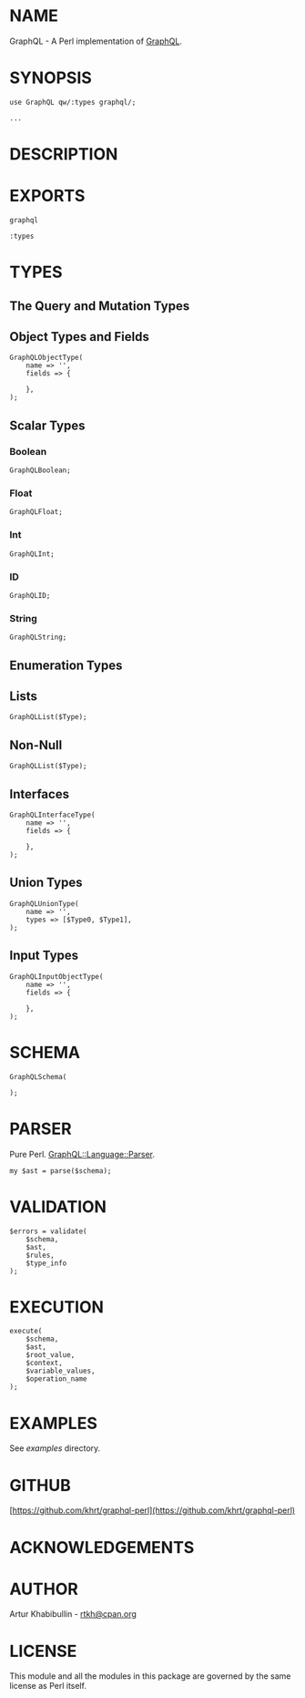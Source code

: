 # NAME

GraphQL - A Perl implementation of [GraphQL](http://graphql.org/).

# SYNOPSIS

    use GraphQL qw/:types graphql/;

    ...

# DESCRIPTION

# EXPORTS

    graphql

    :types

# TYPES

## The Query and Mutation Types

## Object Types and Fields

    GraphQLObjectType(
        name => '',
        fields => {

        },
    );

## Scalar Types

### Boolean

    GraphQLBoolean;

### Float

    GraphQLFloat;

### Int

    GraphQLInt;

### ID

    GraphQLID;

### String

    GraphQLString;

## Enumeration Types

## Lists

    GraphQLList($Type);

## Non-Null

    GraphQLList($Type);

## Interfaces

    GraphQLInterfaceType(
        name => '',
        fields => {

        },
    );

## Union Types

    GraphQLUnionType(
        name => '',
        types => [$Type0, $Type1],
    );

## Input Types

    GraphQLInputObjectType(
        name => '',
        fields => {

        },
    );

# SCHEMA

    GraphQLSchema(

    );

# PARSER

Pure Perl. [GraphQL::Language::Parser](https://metacpan.org/pod/GraphQL::Language::Parser).

    my $ast = parse($schema);

# VALIDATION

    $errors = validate(
        $schema,
        $ast,
        $rules,
        $type_info
    );

# EXECUTION

    execute(
        $schema,
        $ast,
        $root_value,
        $context,
        $variable_values,
        $operation_name
    );

# EXAMPLES

See _examples_ directory.

# GITHUB

[https://github.com/khrt/graphql-perl](https://github.com/khrt/graphql-perl)

# ACKNOWLEDGEMENTS

# AUTHOR

Artur Khabibullin - rtkh@cpan.org

# LICENSE

This module and all the modules in this package are governed by the same license
as Perl itself.
